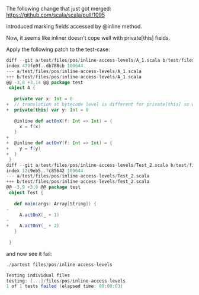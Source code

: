 The following change that just got merged:
https://github.com/scala/scala/pull/1095

introduced marking fields accessed by @inline method.

Now, it seems like inliner doesn't cope well with private[this] fields.

Apply the following patch to the test-case:
```scala
diff --git a/test/files/pos/inline-access-levels/A_1.scala b/test/files/pos/inline-access-levels/A_1.scala
index 479fe0f..db788cb 100644
--- a/test/files/pos/inline-access-levels/A_1.scala
+++ b/test/files/pos/inline-access-levels/A_1.scala
@@ -3,8 +3,14 @@ package test
 object A {
 
   private var x: Int = 0
+  // translation at bytecode level is different for private[this] so we need to test both
+  private[this] var y: Int = 0
 
   @inline def actOnX(f: Int => Int) = {
     x = f(x)
   }
+
+  @inline def actOnY(f: Int => Int) = {
+    y = f(y)
+  }
 }
diff --git a/test/files/pos/inline-access-levels/Test_2.scala b/test/files/pos/inline-access-levels/Test_2.scala
index 12c9eb5..7c85642 100644
--- a/test/files/pos/inline-access-levels/Test_2.scala
+++ b/test/files/pos/inline-access-levels/Test_2.scala
@@ -3,9 +3,8 @@ package test
 object Test {
 
   def main(args: Array[String]) {
-
     A.actOnX(_ + 1)
-
+    A.actOnY(_ + 2)
   }
 
 }
```

and now see it fail:
```scala
./partest files/pos/inline-access-levels

Testing individual files
testing: [...]/files/pos/inline-access-levels                         [FAILED]
1 of 1 tests failed (elapsed time: 00:00:03)
```
